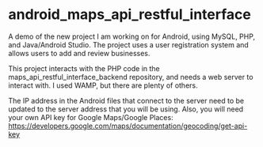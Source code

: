 # android_maps_api_restful_interface
A demo of the new project I am working on for Android, using MySQL, PHP, and Java/Android Studio. The project uses a user registration system and allows users to add and review businesses.

This project interacts with the PHP code in the maps_api_restful_interface_backend repository, and needs a web server to interact with. I used WAMP, but there are plenty of others. 

The IP address in the Android files that connect to the server need to be updated to the server address that you will be using. Also, you will need your own API key for Google Maps/Google Places: https://developers.google.com/maps/documentation/geocoding/get-api-key

